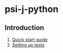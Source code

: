 # psi-j-python

## Introduction

1. [Quick start guide](QuickStart.md) 
2. [Setting up tests](README-testing.md)